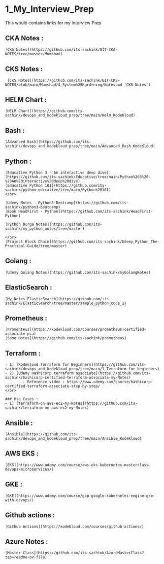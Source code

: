 # 1_My_Interview_Prep
This would contains links for my Interview Prep

## CKA Notes :

    [CKA Notes](https://github.com/its-sachink/GIT-CKA-NOTES/tree/master/Mumshad)

## CKS Notes :
    
     [CKS Notes](https://github.com/its-sachink/GIT-CKS-NOTES/blob/main/Mumshad/4_System%20Hardening/Notes.md 'CKS Notes')


## HELM Chart :

    [HELM Chart](https://github.com/its-sachink/devops_and_kodekloud_prep/tree/main/Helm_KodeKloud)

## Bash :

    [Advanced Bash](https://github.com/its-sachink/devops_and_kodekloud_prep/tree/main/Advanced_Bash_KodeKloud)

## Python :

    [Educative Python 3 - An interactive deep dive](https://github.com/its-sachink/Educative/tree/main/Python%203%20-%20An%20interactive%20deep%20dive)
    [Educative Python 101](https://github.com/its-sachink/python_edicative/tree/main/Python%20101)
    </br>

    [Udemy Notes - Python3 Bootcamp](https://github.com/its-sachink/python3-bootcamp)
    [Book HeadFirst - Python](https://github.com/its-sachink/HeadFirst-Python)

    [Python Durga Notes](https://github.com/its-sachink/my_python_notes/tree/master)

    </br>
    [Project Block Chain](https://github.com/its-sachink/Udemy_Python_The-Practical-Guide/tree/master)
    
## Golang :

    [Udemy Golang Notes](https://github.com/its-sachink/myGolangNotes)

## ElasticSearch :

    [My Notes ElasticSearch](https://github.com/its-sachink/ElasticSearch/tree/master/sample_python_code_1)

## Prometheus :

    [Promehteus](https://kodekloud.com/courses/prometheus-certified-associate-pca)
    [Some Notes](https://github.com/its-sachink/prometheus)

## Terraform :

    - 1) [Kodekloud Terraform for Beginners](https://github.com/its-sachink/devops_and_kodekloud_prep/tree/main/1_Terraform_for_beginners)
    - 2) [Udemy Hashicorp terraform associate](https://github.com/its-sachink/hashicorp-certified-terraform-associate-my-Notes)
            - Reference video : https://www.udemy.com/course/hashicorp-certified-terraform-associate-step-by-step/
    </br>
    
    ### Use Cases :
    - 1) [terraform-on-aws-ec2-my-Notes](https://github.com/its-sachink/terraform-on-aws-ec2-my-Notes)
    

## Ansible :

    [Ansible](https://github.com/its-sachink/devops_and_kodekloud_prep/tree/main/Ansible_KodeKloud)

## AWS EKS :

    [EKS](https://www.udemy.com/course/aws-eks-kubernetes-masterclass-devops-microservices/)
    
## GKE :

    [GKE](https://www.udemy.com/course/gcp-google-kubernetes-engine-gke-with-devops/)

## Github actions :

    [Github Actions](https://kodekloud.com/courses/github-actions/)

## Azure Notes :

    [Master Class](https://github.com/its-sachink/AzureMasterClass?tab=readme-ov-file)
